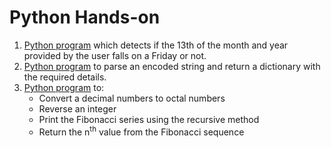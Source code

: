 # Python Hands-on
1. [Python program](fridaythe13th.py) which detects if the 13th of the month and year provided by the user falls on a Friday or not.
2. [Python program](strings.py) to parse an encoded string and return a dictionary with the required details.
3. [Python program](problem3.py) to:
   - Convert a decimal numbers to octal numbers
   - Reverse an integer
   - Print the Fibonacci series using the recursive method
   - Return the n<sup>th</sup> value from the Fibonacci sequence


